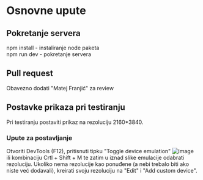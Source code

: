 # Osnovne upute

## Pokretanje servera

npm install - instaliranje node paketa  
npm run dev - pokretanje servera

## Pull request

Obavezno dodati "Matej Franjić" za review

## Postavke prikaza pri testiranju

Pri testiranju postaviti prikaz na rezoluciju 2160*3840.  

### Upute za postavljanje

Otvoriti DevTools (F12), pritisnuti tipku "Toggle device emulation" ![image](https://github.com/user-attachments/assets/2de5d110-a336-4d2e-b587-c2bda63674a4) ili kombinaciju Crtl + Shift + M te zatim u iznad slike emulacije odabrati rezoluciju. Ukoliko nema rezolucije kao ponuđene (a nebi trebalo biti ako niste već dodavali), kreirati svoju rezoluciju na "Edit" i "Add custom device".
